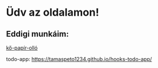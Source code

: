 # Üdv az oldalamon!

## Eddigi munkáim:

[kő-papír-olló](https://tamaspeto1234.github.io/ko-papir-ollo/)

todo-app:
https://tamaspeto1234.github.io/hooks-todo-app/
